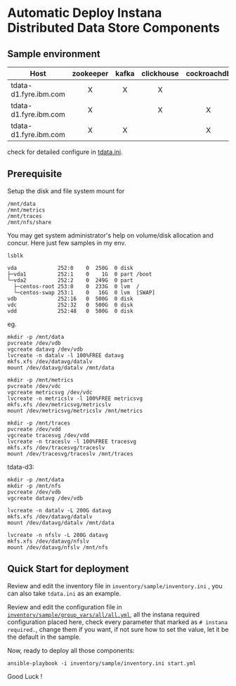 # Automatic Deploy Instana Distributed Data Store Components

## Sample environment


| Host                  | zookeeper | kafka | clickhouse | cockroachdb | cassandra | elasticsearch | nfs |
|-----------------------|:---------:|:-----:|:----------:|:-----------:|:---------:|:-------------:|:---:|
| tdata-d1.fyre.ibm.com | X         | X     | X          |             | X         | X (master)    |     |
| tdata-d1.fyre.ibm.com | X         |       | X          | X           | X         | X(data)       |     |
| tdata-d1.fyre.ibm.com | X         | X     |            | X           |           | X(data)       | X   |

check for detailed configure in [tdata.ini](inventory/sample/tdata.ini).

## Prerequisite

Setup the disk and file system mount for
```
/mnt/data
/mnt/metrics
/mnt/traces
/mnt/nfs/share
```
You may get system administrator's help on volume/disk allocation and concur.
Here just few samples in my env.

`lsblk`
```
vda             252:0    0  250G  0 disk
├─vda1          252:1    0    1G  0 part /boot
└─vda2          252:2    0  249G  0 part
  ├─centos-root 253:0    0  233G  0 lvm  /
  └─centos-swap 253:1    0   16G  0 lvm  [SWAP]
vdb             252:16   0  500G  0 disk
vdc             252:32   0  500G  0 disk
vdd             252:48   0  500G  0 disk
```
eg.
```
mkdir -p /mnt/data
pvcreate /dev/vdb
vgcreate datavg /dev/vdb
lvcreate -n datalv -l 100%FREE datavg
mkfs.xfs /dev/datavg/datalv
mount /dev/datavg/datalv /mnt/data
```
```
mkdir -p /mnt/metrics
pvcreate /dev/vdc
vgcreate metricsvg /dev/vdc
lvcreate -n metricslv -l 100%FREE metricsvg
mkfs.xfs /dev/metricsvg/metricslv
mount /dev/metricsvg/metricslv /mnt/metrics
```
```
mkdir -p /mnt/traces
pvcreate /dev/vdd
vgcreate tracesvg /dev/vdd
lvcreate -n traceslv -l 100%FREE tracesvg
mkfs.xfs /dev/tracesvg/traceslv
mount /dev/tracesvg/traceslv /mnt/traces
```

tdata-d3:
```
mkdir -p /mnt/data
mkdir -p /mnt/nfs
pvcreate /dev/vdb
vgcreate datavg /dev/vdb

lvcreate -n datalv -L 200G datavg
mkfs.xfs /dev/datavg/datalv
mount /dev/datavg/datalv /mnt/data

lvcreate -n nfslv -L 200G datavg
mkfs.xfs /dev/datavg/nfslv
mount /dev/datavg/nfslv /mnt/nfs
```


## Quick Start for deployment

Review and edit the inventory file in `inventory/sample/inventory.ini` , you can also take `tdata.ini` as an example.

Review and edit the configuration file in  [`inventory/sample/group_vars/all/all.yml`](inventory/sample/group_vars/all/all.yml), all the instana required configuration placed here, check every parameter that marked as `# instana required.`, change them if you want, if not sure how to set the value, let it be the default in the sample.

Now, ready to deploy all those components:
```
ansible-playbook -i inventory/sample/inventory.ini start.yml
```

Good Luck !
